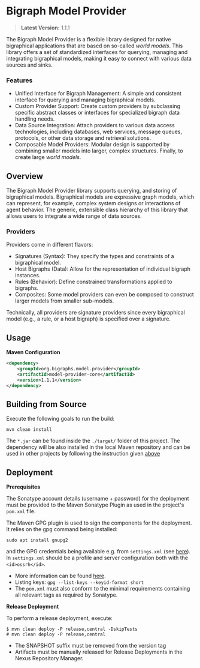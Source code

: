 # Bigraph Model Provider

> **Latest Version:** 1.1.1

The Bigraph Model Provider is a flexible library designed for native bigraphical applications that are based on so-called _world models_. 
This library offers a set of standardized interfaces for querying, managing and integrating bigraphical models, making it easy to connect with various data sources and sinks.

### Features
- Unified Interface for Bigraph Management: A simple and consistent interface for querying and managing bigraphical models.
- Custom Provider Support: Create custom providers by subclassing specific abstract classes or interfaces for specialized bigraph data handling needs.
- Data Source Integration: Attach providers to various data access technologies, including databases, web services, message queues, protocols, or other data storage and retrieval solutions.
- Composable Model Providers: Modular design is supported by combining smaller models into larger, complex structures. Finally, to create large _world models_.

## Overview

The Bigraph Model Provider library supports querying, and storing of bigraphical models.
Bigraphical models are expressive graph models, which can represent, for example, complex system designs or interactions of agent behavior. 
The generic, extensible class hierarchy of this library that allows users to integrate a wide range of data sources.

### Providers

Providers come in different flavors:
- Signatures (Syntax): They specify the types and constraints of a bigraphical model.
- Host Bigraphs (Data): Allow for the representation of individual bigraph instances.
- Rules (Behavior): Define constrained transformations applied to bigraphs.
- Composites: Some model providers can even be composed to construct larger models from smaller sub-models.

Technically,
all providers are signature providers since every bigraphical model
(e.g., a rule, or a host bigraph) is specified over a signature.

## Usage

**Maven Configuration**

```xml
<dependency>
    <groupId>org.bigraphs.model.provider</groupId>
    <artifactId>model-provider-core</artifactId>
    <version>1.1.1</version>
</dependency>
```

## Building from Source

Execute the following goals to run the build:
```shell
mvn clean install
```
The `*.jar` can be found inside the `./target/` folder of this project.
The dependency will be also installed in the local Maven repository and
can be used in other projects by following the instruction given [above](#Usage)

## Deployment

**Prerequisites**

The Sonatype account details (username + password) for the deployment must be provided to the
Maven Sonatype Plugin as used in the project's `pom.xml` file.

The Maven GPG plugin is used to sign the components for the deployment.
It relies on the gpg command being installed:
```shell
sudo apt install gnupg2
```

and the GPG credentials being available e.g. from `settings.xml` (see [here](https://central.sonatype.org/publish/publish-maven/)).
In `settings.xml` should be a profile and server configuration both with the `<id>ossrh</id>`.

- More information can be found [here](https://central.sonatype.org/publish/requirements/gpg/).
- Listing keys: `gpg --list-keys --keyid-format short`
- The `pom.xml` must also conform to the minimal requirements containing all relevant tags as required by Sonatype.

[//]: # (**Snapshot Deployment**)

[//]: # ()
[//]: # (Execute the following goals to deploy a SNAPSHOT release of the Java artifact to the snapshot repository:)

[//]: # ()
[//]: # (```shell)

[//]: # (# Use the default settings.xml located at ~/.m2/)

[//]: # (mvn clean deploy -P central -DskipTests)

[//]: # (# mvn clean deploy -P ossrh)

[//]: # (```)

[//]: # ()
[//]: # (- The version tag in the `pom.xml` must be suffixed with `-SNAPSHOT`.´)

**Release Deployment**

To perform a release deployment, execute:
```shell
$ mvn clean deploy -P release,central -DskipTests
# mvn clean deploy -P release,central
```
- The SNAPSHOT suffix must be removed from the version tag
- Artifacts must be manually released for Release Deployments in the Nexus Repository Manager.
